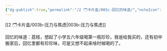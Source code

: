 ```yaml
---
{"dg-publish":true,"permalink":"/2 🗂️卡片盒/003c-回忆的味道/","noteIcon":"1","created":"2024-02-22T22:33:00","updated":"2024-10-04T09:25"}
---
```



[[2 🗂️卡片盒/003b-压力与焦虑\|003b-压力与焦虑]]

回忆的味道：荔枝，想起了小学五六年级喝第一瓶珍珍，我爸给我买的，还有初中搬家后，回忆里都有珍珍味，可是又想不起来啥时候喝的了。